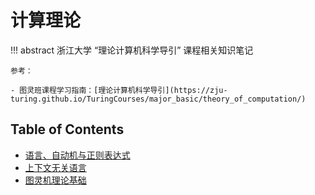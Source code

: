 # 计算理论

!!! abstract 
    浙江大学 “理论计算机科学导引” 课程相关知识笔记

    参考：

    - 图灵班课程学习指南：[理论计算机科学导引](https://zju-turing.github.io/TuringCourses/major_basic/theory_of_computation/)

## Table of Contents

- [语言、自动机与正则表达式](topic1/)
- [上下文无关语言](topic2/)
- [图灵机理论基础](topic3/)